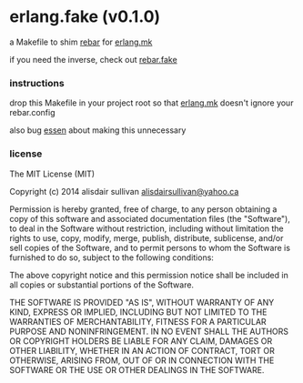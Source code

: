 erlang.fake (v0.1.0)
====================

a Makefile to shim [rebar][rebar] for [erlang.mk][erlang.mk]

if you need the inverse, check out [rebar.fake][rebar.fake]

### instructions ###

drop this Makefile in your project root so that
[erlang.mk][erlang.mk] doesn't ignore your rebar.config

also bug [essen][essen] about making this unnecessary


### license ###

The MIT License (MIT)

Copyright (c) 2014 alisdair sullivan <alisdairsullivan@yahoo.ca>

Permission is hereby granted, free of charge, to any person obtaining a copy
of this software and associated documentation files (the "Software"), to deal
in the Software without restriction, including without limitation the rights
to use, copy, modify, merge, publish, distribute, sublicense, and/or sell
copies of the Software, and to permit persons to whom the Software is
furnished to do so, subject to the following conditions:

The above copyright notice and this permission notice shall be included in
all copies or substantial portions of the Software.

THE SOFTWARE IS PROVIDED "AS IS", WITHOUT WARRANTY OF ANY KIND, EXPRESS OR
IMPLIED, INCLUDING BUT NOT LIMITED TO THE WARRANTIES OF MERCHANTABILITY,
FITNESS FOR A PARTICULAR PURPOSE AND NONINFRINGEMENT. IN NO EVENT SHALL THE
AUTHORS OR COPYRIGHT HOLDERS BE LIABLE FOR ANY CLAIM, DAMAGES OR OTHER
LIABILITY, WHETHER IN AN ACTION OF CONTRACT, TORT OR OTHERWISE, ARISING FROM,
OUT OF OR IN CONNECTION WITH THE SOFTWARE OR THE USE OR OTHER DEALINGS IN
THE SOFTWARE.


[rebar]: https://github.com/rebar/rebar
[erlang.mk]: https://github.com/essen/erlang.mk
[essen]: https://github.com/essen
[rebar.fake]: https://github.com/crownedgrouse/rebar.fake
